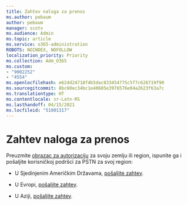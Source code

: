 ```yaml
---
title: Zahtev naloga za prenos
ms.author: pebaum
author: pebaum
manager: scotv
ms.audience: Admin
ms.topic: article
ms.service: o365-administration
ROBOTS: NOINDEX, NOFOLLOW
localization_priority: Priority
ms.collection: Adm_O365
ms.custom:
- "9002252"
- "4554"
ms.openlocfilehash: e624d24718f4b5dac833454775c5f7c626719f90
ms.sourcegitcommit: 8bc60ec34bc1e40685e3976576e04a2623f63a7c
ms.translationtype: HT
ms.contentlocale: sr-Latn-RS
ms.lasthandoff: 04/15/2021
ms.locfileid: "51801317"
---
```

# <a name="port-order-request"></a>Zahtev naloga za prenos

Preuzmite [obrazac za autorizaciju](https://docs.microsoft.com/microsoftteams/manage-phone-numbers-for-your-organization/manage-phone-numbers-for-your-organization#letters-of-authorization-loas-for-transferring-numbers) za svoju zemlju ili region, ispunite ga i pošaljite korisničkoj podršci za PSTN za svoj region:

- U Sjedinjenim Američkim Državama, [pošaljite zahtev](mailto:ptn@microsoft.com).

- U Evropi, [pošaljite zahtev](mailto:ptneu@microsoft.com).

- U Aziji, [pošaljite zahtev](mailto:ptnapac@microsoft.com).
